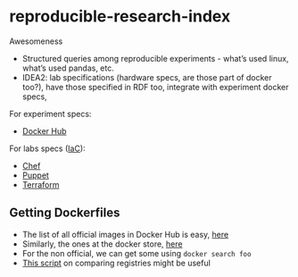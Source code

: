 # reproducible-research-index
Awesomeness

- Structured queries among reproducible experiments - what’s used linux, what’s used pandas, etc.
- IDEA2: lab specifications (hardware specs, are those part of docker too?), have those specified in RDF too, integrate with experiment docker specs,

For experiment specs:
- [Docker Hub](https://hub.docker.com/)

For labs specs ([IaC](https://en.wikipedia.org/wiki/Infrastructure_as_Code)):
- [Chef](https://en.wikipedia.org/wiki/Chef_(software))
- [Puppet](https://en.wikipedia.org/wiki/Puppet_(software))
- [Terraform](https://en.wikipedia.org/wiki/Terraform_(software))


## Getting Dockerfiles
- The list of all official images in Docker Hub is easy, [here](https://hub.docker.com/explore/?page=1)
- Similarly, the ones at the docker store, [here](https://store.docker.com/search?source=verified&type=image)
- For the non official, we can get some using `docker search foo`
- [This script](https://github.com/ivanilves/lstags) on comparing registries might be useful
